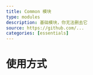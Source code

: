 ```yaml
---
title: Common 模块
type: modules
description: 基础模块，你无法删去它
source: https://github.com/...
categories: [essentials]
---
```


# 使用方式
